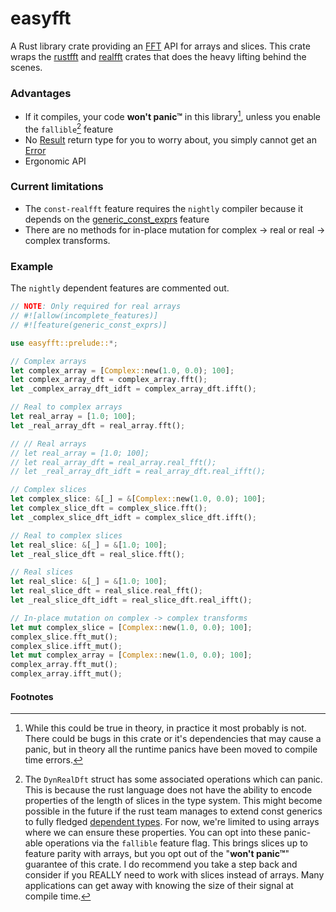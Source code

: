 # easyfft
A Rust library crate providing an [FFT] API for arrays and slices. This crate wraps the
[rustfft] and [realfft] crates that does the heavy lifting behind the scenes.

### Advantages
* If it compiles, your code **won't panic™** in this library[^panic], unless
  you enable the `fallible`[^fallible] feature
* No [Result] return type for you to worry about, you simply cannot get an [Error]
* Ergonomic API

### Current limitations
* The `const-realfft` feature requires the `nightly` compiler because it depends on
  the [generic_const_exprs] feature
* There are no methods for in-place mutation for complex -> real or real ->
  complex transforms.

### Example
The `nightly` dependent features are commented out.
```rust
// NOTE: Only required for real arrays
// #![allow(incomplete_features)]
// #![feature(generic_const_exprs)]

use easyfft::prelude::*;

// Complex arrays
let complex_array = [Complex::new(1.0, 0.0); 100];
let complex_array_dft = complex_array.fft();
let _complex_array_dft_idft = complex_array_dft.ifft();

// Real to complex arrays
let real_array = [1.0; 100];
let _real_array_dft = real_array.fft();

// // Real arrays
// let real_array = [1.0; 100];
// let real_array_dft = real_array.real_fft();
// let _real_array_dft_idft = real_array_dft.real_ifft();

// Complex slices
let complex_slice: &[_] = &[Complex::new(1.0, 0.0); 100];
let complex_slice_dft = complex_slice.fft();
let _complex_slice_dft_idft = complex_slice_dft.ifft();

// Real to complex slices
let real_slice: &[_] = &[1.0; 100];
let _real_slice_dft = real_slice.fft();

// Real slices
let real_slice: &[_] = &[1.0; 100];
let real_slice_dft = real_slice.real_fft();
let _real_slice_dft_idft = real_slice_dft.real_ifft();

// In-place mutation on complex -> complex transforms
let mut complex_slice = [Complex::new(1.0, 0.0); 100];
complex_slice.fft_mut();
complex_slice.ifft_mut();
let mut complex_array = [Complex::new(1.0, 0.0); 100];
complex_array.fft_mut();
complex_array.ifft_mut();
```

#### Footnotes
[^panic]: While this could be true in theory, in practice it most probably is not.
There could be bugs in this crate or it's dependencies that may cause a panic,
but in theory all the runtime panics have been moved to compile time errors.

[^fallible]: The `DynRealDft` struct has some associated operations which can
panic. This is because the rust language does not have the ability to encode
properties of the length of slices in the type system. This might become
possible in the future if the rust team manages to extend const generics to
fully fledged [dependent types]. For now, we're limited to using arrays where
we can ensure these properties. You can opt into these panic-able operations
via the `fallible` feature flag. This brings slices up to feature parity with
arrays, but you opt out of the "**won't panic™**" guarantee of this crate. I do
recommend you take a step back and consider if you REALLY need to work with
slices instead of arrays. Many applications can get away with knowing the size
of their signal at compile time.

[FFT]: https://en.wikipedia.org/wiki/Fast_Fourier_transform
[rustfft]: https://docs.rs/rustfft/latest/rustfft/
[realfft]: https://docs.rs/realfft/latest/realfft/
[arrays]: https://doc.rust-lang.org/std/primitive.array.html
[generic_const_exprs]: https://github.com/rust-lang/rust/issues/76560
[Result]: https://doc.rust-lang.org/std/result/enum.Result.html
[Error]: https://doc.rust-lang.org/std/result/enum.Result.html#variant.Err
[realfft module]: https://docs.rs/easyfft/latest/easyfft/realfft/index.html
[dependent types]: https://en.wikipedia.org/wiki/Dependent_type
